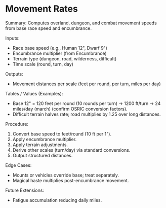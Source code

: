 # Movement Rates

Summary: Computes overland, dungeon, and combat movement speeds from base race speed and encumbrance.

Inputs:
- Race base speed (e.g., Human 12", Dwarf 9")
- Encumbrance multiplier (from Encumbrance)
- Terrain type (dungeon, road, wilderness, difficult)
- Time scale (round, turn, day)

Outputs:
- Movement distances per scale (feet per round, per turn, miles per day)

Tables / Values (Examples):
- Base 12" = 120 feet per round (10 rounds per turn) → 1200 ft/turn → 24 miles/day (march) (confirm OSRIC conversion factors).
- Difficult terrain halves rate; road multiplies by 1.25 over long distances.

Procedure:
1. Convert base speed to feet/round (10 ft per 1").
2. Apply encumbrance multiplier.
3. Apply terrain adjustments.
4. Derive other scales (turn/day) via standard conversions.
5. Output structured distances.

Edge Cases:
- Mounts or vehicles override base; treat separately.
- Magical haste multiplies post-encumbrance movement.

Future Extensions:
- Fatigue accumulation reducing daily miles.
